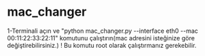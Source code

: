 # mac_changer
1-Terminali açın ve "python mac_changer.py --interface eth0 --mac 00:11:22:33:22:11" komutunu çalıştırın(mac adresini isteğinize göre değiştirebilirsiniz.)
! Bu komutu root olarak çalıştırmanız gerekebilir.

